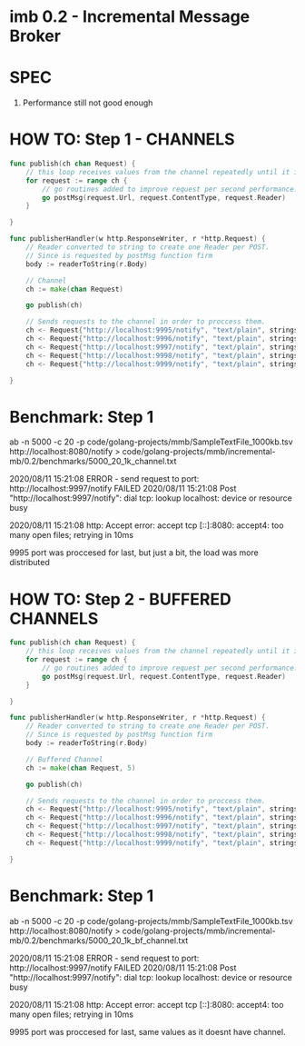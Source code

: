 # imb 0.2 - Incremental Message Broker

# SPEC

1. Performance still not good enough

# HOW TO: Step 1 - CHANNELS

```go
func publish(ch chan Request) {
	// this loop receives values from the channel repeatedly until it is closed
	for request := range ch {
		// go routines added to improve request per second performance.
		go postMsg(request.Url, request.ContentType, request.Reader)
	}

}

func publisherHandler(w http.ResponseWriter, r *http.Request) {
	// Reader converted to string to create one Reader per POST.
	// Since is requested by postMsg function firm
	body := readerToString(r.Body)

	// Channel
	ch := make(chan Request)

	go publish(ch)

	// Sends requests to the channel in order to proccess them.
	ch <- Request{"http://localhost:9995/notify", "text/plain", strings.NewReader(body)}
	ch <- Request{"http://localhost:9996/notify", "text/plain", strings.NewReader(body)}
	ch <- Request{"http://localhost:9997/notify", "text/plain", strings.NewReader(body)}
	ch <- Request{"http://localhost:9998/notify", "text/plain", strings.NewReader(body)}
	ch <- Request{"http://localhost:9999/notify", "text/plain", strings.NewReader(body)}

}
```

# Benchmark: Step 1

ab -n 5000 -c 20 -p code/golang-projects/mmb/SampleTextFile_1000kb.tsv http://localhost:8080/notify > code/golang-projects/mmb/incremental-mb/0.2/benchmarks/5000_20_1k_channel.txt

2020/08/11 15:21:08 ERROR - send request to port:  http://localhost:9997/notify  FAILED
2020/08/11 15:21:08 Post "http://localhost:9997/notify": dial tcp: lookup localhost: device or resource busy

2020/08/11 15:21:08 http: Accept error: accept tcp [::]:8080: accept4: too many open files; retrying in 10ms

9995 port was proccesed for last, but just a bit, the load was more distributed


# HOW TO: Step 2 - BUFFERED CHANNELS

```go
func publish(ch chan Request) {
	// this loop receives values from the channel repeatedly until it is closed
	for request := range ch {
		// go routines added to improve request per second performance.
		go postMsg(request.Url, request.ContentType, request.Reader)
	}

}

func publisherHandler(w http.ResponseWriter, r *http.Request) {
	// Reader converted to string to create one Reader per POST.
	// Since is requested by postMsg function firm
	body := readerToString(r.Body)

	// Buffered Channel
	ch := make(chan Request, 5)

	go publish(ch)

	// Sends requests to the channel in order to proccess them.
	ch <- Request{"http://localhost:9995/notify", "text/plain", strings.NewReader(body)}
	ch <- Request{"http://localhost:9996/notify", "text/plain", strings.NewReader(body)}
	ch <- Request{"http://localhost:9997/notify", "text/plain", strings.NewReader(body)}
	ch <- Request{"http://localhost:9998/notify", "text/plain", strings.NewReader(body)}
	ch <- Request{"http://localhost:9999/notify", "text/plain", strings.NewReader(body)}

}
```
# Benchmark: Step 1

ab -n 5000 -c 20 -p code/golang-projects/mmb/SampleTextFile_1000kb.tsv http://localhost:8080/notify > code/golang-projects/mmb/incremental-mb/0.2/benchmarks/5000_20_1k_bf_channel.txt

2020/08/11 15:21:08 ERROR - send request to port:  http://localhost:9997/notify  FAILED
2020/08/11 15:21:08 Post "http://localhost:9997/notify": dial tcp: lookup localhost: device or resource busy

2020/08/11 15:21:08 http: Accept error: accept tcp [::]:8080: accept4: too many open files; retrying in 10ms

9995 port was proccesed for last, same values as it doesnt have channel.



